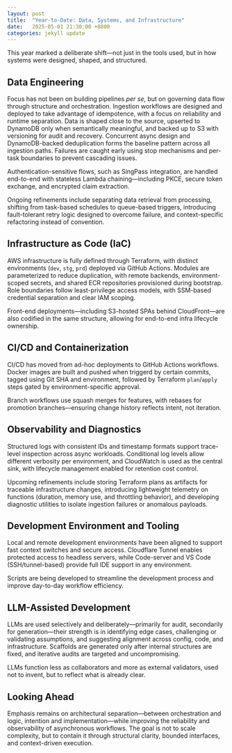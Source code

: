 ```yaml
---
layout: post
title:  "Year-to-Date: Data, Systems, and Infrastructure"
date:   2025-05-01 21:30:00 +0800
categories: jekyll update
---
```


This year marked a deliberate shift—not just in the tools used, but in how systems were designed, shaped, and structured.

## Data Engineering

Focus has not been on building pipelines *per se*, but on governing data flow through structure and orchestration. Ingestion workflows are designed and deployed to take advantage of idempotence, with a focus on reliability and runtime separation. Data is shaped close to the source, upserted to DynamoDB only when semantically meaningful, and backed up to S3 with versioning for audit and recovery. Concurrent async design and DynamoDB-backed deduplication forms the baseline pattern across all ingestion paths. Failures are caught early using stop mechanisms and per-task boundaries to prevent cascading issues.

Authentication-sensitive flows, such as SingPass integration, are handled end-to-end with stateless Lambda chaining—including PKCE, secure token exchange, and encrypted claim extraction.

Ongoing refinements include separating data retrieval from processing, shifting from task-based schedules to queue-based triggers, introducing fault-tolerant retry logic designed to overcome failure, and context-specific refactoring instead of convention.

## Infrastructure as Code (IaC)

AWS infrastructure is fully defined through Terraform, with distinct environments (`dev`, `stg`, `prd`) deployed via GitHub Actions. Modules are parameterized to reduce duplication, with remote backends, environment-scoped secrets, and shared ECR repositories provisioned during bootstrap. Role boundaries follow least-privilege access models, with SSM-based credential separation and clear IAM scoping.

Front-end deployments—including S3-hosted SPAs behind CloudFront—are also codified in the same structure, allowing for end-to-end infra lifecycle ownership.

## CI/CD and Containerization

CI/CD has moved from ad-hoc deployments to GitHub Actions workflows. Docker images are built and pushed when triggerd by certain commits, tagged using Git SHA and environment, followed by Terraform `plan`/`apply` steps gated by environment-specific approval.

Branch workflows use squash merges for features, with rebases for promotion branches—ensuring change history reflects intent, not iteration.

## Observability and Diagnostics

Structured logs with consistent IDs and timestamp formats support trace-level inspection across async workloads. Conditional log levels allow different verbosity per environment, and CloudWatch is used as the central sink, with lifecycle management enabled for retention cost control.

Upcoming refinements include storing Terraform plans as artifacts for traceable infrastructure changes, introducing lightweight telemetry on functions (duration, memory use, and throttling behavior), and developing diagnostic utilities to isolate ingestion failures or anomalous payloads.

## Development Environment and Tooling

Local and remote development environments have been aligned to support fast context switches and secure access. Cloudflare Tunnel enables protected access to headless servers, while Code-server and VS Code (SSH/tunnel-based) provide full IDE support in any environment.

Scripts are being developed to streamline the development process and improve day-to-day workflow efficiency.

## LLM-Assisted Development

LLMs are used selectively and deliberately—primarily for audit, secondarily for generation—their strength is in identifying edge cases, challenging or validating assumptions, and suggesting alignment across config, code, and infrastructure. Scaffolds are generated only after internal structures are fixed, and iterative audits are targeted and uncompromising.

LLMs function less as collaborators and more as external validators, used not to invent, but to reflect what is already clear.

## Looking Ahead

Emphasis remains on architectural separation—between orchestration and logic, intention and implementation—while improving the reliability and observability of asynchronous workflows. The goal is not to scale complexity, but to contain it through structural clarity, bounded interfaces, and context-driven execution.
